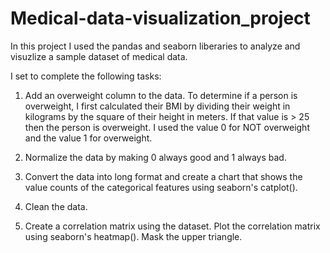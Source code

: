 # Medical-data-visualization_project
 In this project I used the pandas and seaborn liberaries to analyze and visuzlize a sample dataset of medical data.
 
 I set to complete the following tasks:
   1. Add an overweight column to the data. To determine if a person is overweight, I first calculated their BMI by dividing their weight in kilograms by the square of their height in meters. If that value is > 25 then the person is overweight. I used the value 0 for NOT overweight and the value 1 for overweight.

   2. Normalize the data by making 0 always good and 1 always bad. 

   3. Convert the data into long format and create a chart that shows the value counts of the categorical features using seaborn's catplot(). 

   4. Clean the data.

   5. Create a correlation matrix using the dataset. Plot the correlation matrix using seaborn's heatmap(). Mask the upper triangle. 